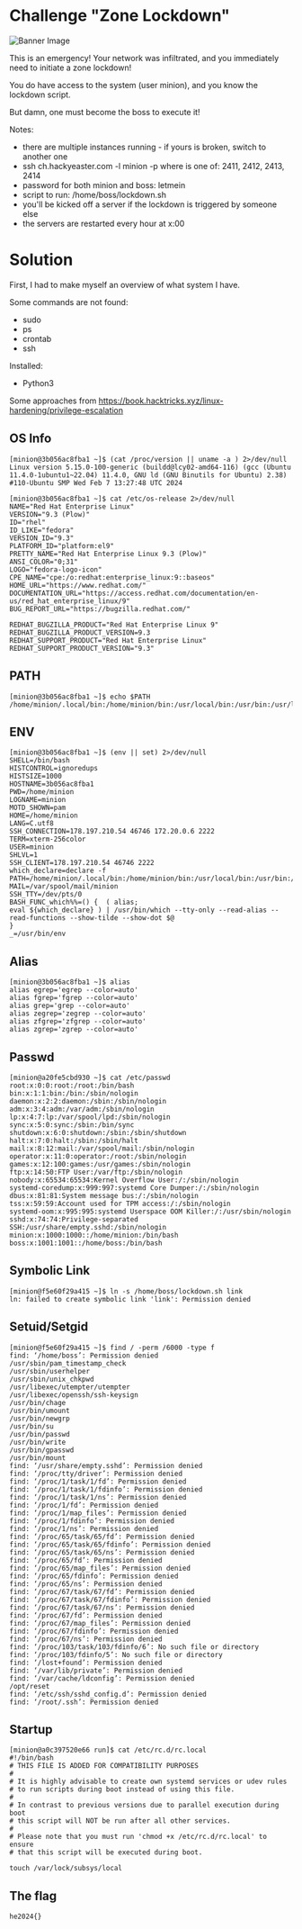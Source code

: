 # Challenge "Zone Lockdown"
![Banner Image](banner.jpg)

This is an emergency! Your network was infiltrated, and you immediately need to initiate a zone lockdown!

You do have access to the system (user minion), and you know the lockdown script.

But damn, one must become the boss to execute it!

Notes:

- there are multiple instances running - if yours is broken, switch to another one
- ssh ch.hackyeaster.com -l minion -p <PORT> where <PORT> is one of: 2411, 2412, 2413, 2414
- password for both minion and boss: letmein
- script to run: /home/boss/lockdown.sh
- you'll be kicked off a server if the lockdown is triggered by someone else
- the servers are restarted every hour at x:00


# Solution
First, I had to make myself an overview of what system I have.

Some commands are not found:
- sudo
- ps
- crontab
- ssh

Installed:
- Python3

Some approaches from https://book.hacktricks.xyz/linux-hardening/privilege-escalation

## OS Info

    [minion@3b056ac8fba1 ~]$ (cat /proc/version || uname -a ) 2>/dev/null
    Linux version 5.15.0-100-generic (buildd@lcy02-amd64-116) (gcc (Ubuntu 11.4.0-1ubuntu1~22.04) 11.4.0, GNU ld (GNU Binutils for Ubuntu) 2.38) #110-Ubuntu SMP Wed Feb 7 13:27:48 UTC 2024

    [minion@3b056ac8fba1 ~]$ cat /etc/os-release 2>/dev/null
    NAME="Red Hat Enterprise Linux"
    VERSION="9.3 (Plow)"
    ID="rhel"
    ID_LIKE="fedora"
    VERSION_ID="9.3"
    PLATFORM_ID="platform:el9"
    PRETTY_NAME="Red Hat Enterprise Linux 9.3 (Plow)"
    ANSI_COLOR="0;31"
    LOGO="fedora-logo-icon"
    CPE_NAME="cpe:/o:redhat:enterprise_linux:9::baseos"
    HOME_URL="https://www.redhat.com/"
    DOCUMENTATION_URL="https://access.redhat.com/documentation/en-us/red_hat_enterprise_linux/9"
    BUG_REPORT_URL="https://bugzilla.redhat.com/"

    REDHAT_BUGZILLA_PRODUCT="Red Hat Enterprise Linux 9"
    REDHAT_BUGZILLA_PRODUCT_VERSION=9.3
    REDHAT_SUPPORT_PRODUCT="Red Hat Enterprise Linux"
    REDHAT_SUPPORT_PRODUCT_VERSION="9.3"

## PATH

    [minion@3b056ac8fba1 ~]$ echo $PATH
    /home/minion/.local/bin:/home/minion/bin:/usr/local/bin:/usr/bin:/usr/local/sbin:/usr/sbin

## ENV

    [minion@3b056ac8fba1 ~]$ (env || set) 2>/dev/null
    SHELL=/bin/bash
    HISTCONTROL=ignoredups
    HISTSIZE=1000
    HOSTNAME=3b056ac8fba1
    PWD=/home/minion
    LOGNAME=minion
    MOTD_SHOWN=pam
    HOME=/home/minion
    LANG=C.utf8
    SSH_CONNECTION=178.197.210.54 46746 172.20.0.6 2222
    TERM=xterm-256color
    USER=minion
    SHLVL=1
    SSH_CLIENT=178.197.210.54 46746 2222
    which_declare=declare -f
    PATH=/home/minion/.local/bin:/home/minion/bin:/usr/local/bin:/usr/bin:/usr/local/sbin:/usr/sbin
    MAIL=/var/spool/mail/minion
    SSH_TTY=/dev/pts/0
    BASH_FUNC_which%%=() {  ( alias;
    eval ${which_declare} ) | /usr/bin/which --tty-only --read-alias --read-functions --show-tilde --show-dot $@
    }
    _=/usr/bin/env

## Alias

    [minion@3b056ac8fba1 ~]$ alias
    alias egrep='egrep --color=auto'
    alias fgrep='fgrep --color=auto'
    alias grep='grep --color=auto'
    alias zegrep='zegrep --color=auto'
    alias zfgrep='zfgrep --color=auto'
    alias zgrep='zgrep --color=auto'

## Passwd

    [minion@a20fe5cbd930 ~]$ cat /etc/passwd
    root:x:0:0:root:/root:/bin/bash
    bin:x:1:1:bin:/bin:/sbin/nologin
    daemon:x:2:2:daemon:/sbin:/sbin/nologin
    adm:x:3:4:adm:/var/adm:/sbin/nologin
    lp:x:4:7:lp:/var/spool/lpd:/sbin/nologin
    sync:x:5:0:sync:/sbin:/bin/sync
    shutdown:x:6:0:shutdown:/sbin:/sbin/shutdown
    halt:x:7:0:halt:/sbin:/sbin/halt
    mail:x:8:12:mail:/var/spool/mail:/sbin/nologin
    operator:x:11:0:operator:/root:/sbin/nologin
    games:x:12:100:games:/usr/games:/sbin/nologin
    ftp:x:14:50:FTP User:/var/ftp:/sbin/nologin
    nobody:x:65534:65534:Kernel Overflow User:/:/sbin/nologin
    systemd-coredump:x:999:997:systemd Core Dumper:/:/sbin/nologin
    dbus:x:81:81:System message bus:/:/sbin/nologin
    tss:x:59:59:Account used for TPM access:/:/sbin/nologin
    systemd-oom:x:995:995:systemd Userspace OOM Killer:/:/usr/sbin/nologin
    sshd:x:74:74:Privilege-separated SSH:/usr/share/empty.sshd:/sbin/nologin
    minion:x:1000:1000::/home/minion:/bin/bash
    boss:x:1001:1001::/home/boss:/bin/bash

## Symbolic Link

    [minion@f5e60f29a415 ~]$ ln -s /home/boss/lockdown.sh link
    ln: failed to create symbolic link 'link': Permission denied

## Setuid/Setgid

    [minion@f5e60f29a415 ~]$ find / -perm /6000 -type f
    find: ‘/home/boss’: Permission denied
    /usr/sbin/pam_timestamp_check
    /usr/sbin/userhelper
    /usr/sbin/unix_chkpwd
    /usr/libexec/utempter/utempter
    /usr/libexec/openssh/ssh-keysign
    /usr/bin/chage
    /usr/bin/umount
    /usr/bin/newgrp
    /usr/bin/su
    /usr/bin/passwd
    /usr/bin/write
    /usr/bin/gpasswd
    /usr/bin/mount
    find: ‘/usr/share/empty.sshd’: Permission denied
    find: ‘/proc/tty/driver’: Permission denied
    find: ‘/proc/1/task/1/fd’: Permission denied
    find: ‘/proc/1/task/1/fdinfo’: Permission denied
    find: ‘/proc/1/task/1/ns’: Permission denied
    find: ‘/proc/1/fd’: Permission denied
    find: ‘/proc/1/map_files’: Permission denied
    find: ‘/proc/1/fdinfo’: Permission denied
    find: ‘/proc/1/ns’: Permission denied
    find: ‘/proc/65/task/65/fd’: Permission denied
    find: ‘/proc/65/task/65/fdinfo’: Permission denied
    find: ‘/proc/65/task/65/ns’: Permission denied
    find: ‘/proc/65/fd’: Permission denied
    find: ‘/proc/65/map_files’: Permission denied
    find: ‘/proc/65/fdinfo’: Permission denied
    find: ‘/proc/65/ns’: Permission denied
    find: ‘/proc/67/task/67/fd’: Permission denied
    find: ‘/proc/67/task/67/fdinfo’: Permission denied
    find: ‘/proc/67/task/67/ns’: Permission denied
    find: ‘/proc/67/fd’: Permission denied
    find: ‘/proc/67/map_files’: Permission denied
    find: ‘/proc/67/fdinfo’: Permission denied
    find: ‘/proc/67/ns’: Permission denied
    find: ‘/proc/103/task/103/fdinfo/6’: No such file or directory
    find: ‘/proc/103/fdinfo/5’: No such file or directory
    find: ‘/lost+found’: Permission denied
    find: ‘/var/lib/private’: Permission denied
    find: ‘/var/cache/ldconfig’: Permission denied
    /opt/reset
    find: ‘/etc/ssh/sshd_config.d’: Permission denied
    find: ‘/root/.ssh’: Permission denied


## Startup

    [minion@a0c397520e66 run]$ cat /etc/rc.d/rc.local 
    #!/bin/bash
    # THIS FILE IS ADDED FOR COMPATIBILITY PURPOSES
    #
    # It is highly advisable to create own systemd services or udev rules
    # to run scripts during boot instead of using this file.
    #
    # In contrast to previous versions due to parallel execution during boot
    # this script will NOT be run after all other services.
    #
    # Please note that you must run 'chmod +x /etc/rc.d/rc.local' to ensure
    # that this script will be executed during boot.

    touch /var/lock/subsys/local



## The flag
    he2024{}
